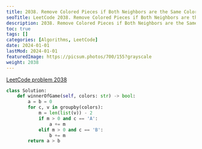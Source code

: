 ```yaml
---
title: 2038. Remove Colored Pieces if Both Neighbors are the Same Color
seoTitle: LeetCode 2038. Remove Colored Pieces if Both Neighbors are the Same Color | Python solution and explanation
description: 2038. Remove Colored Pieces if Both Neighbors are the Same Color
toc: true
tags: []
categories: [Algorithms, LeetCode]
date: 2024-01-01
lastMod: 2024-01-01
featuredImage: https://picsum.photos/700/155?grayscale
weight: 2038
---
```


[LeetCode problem 2038](https://leetcode.com/problems/remove-colored-pieces-if-both-neighbors-are-the-same-color/)

```python
class Solution:
    def winnerOfGame(self, colors: str) -> bool:
        a = b = 0
        for c, v in groupby(colors):
            m = len(list(v)) - 2
            if m > 0 and c == 'A':
                a += m
            elif m > 0 and c == 'B':
                b += m
        return a > b

```
